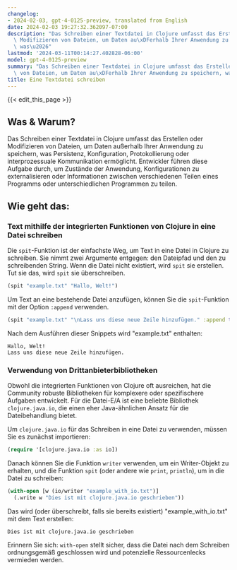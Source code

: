 ```yaml
---
changelog:
- 2024-02-03, gpt-4-0125-preview, translated from English
date: 2024-02-03 19:27:32.362097-07:00
description: "Das Schreiben einer Textdatei in Clojure umfasst das Erstellen oder\
  \ Modifizieren von Dateien, um Daten au\xDFerhalb Ihrer Anwendung zu speichern,\
  \ was\u2026"
lastmod: '2024-03-11T00:14:27.402828-06:00'
model: gpt-4-0125-preview
summary: "Das Schreiben einer Textdatei in Clojure umfasst das Erstellen oder Modifizieren\
  \ von Dateien, um Daten au\xDFerhalb Ihrer Anwendung zu speichern, was\u2026"
title: Eine Textdatei schreiben
---
```


{{< edit_this_page >}}

## Was & Warum?

Das Schreiben einer Textdatei in Clojure umfasst das Erstellen oder Modifizieren von Dateien, um Daten außerhalb Ihrer Anwendung zu speichern, was Persistenz, Konfiguration, Protokollierung oder interprozessuale Kommunikation ermöglicht. Entwickler führen diese Aufgabe durch, um Zustände der Anwendung, Konfigurationen zu externalisieren oder Informationen zwischen verschiedenen Teilen eines Programms oder unterschiedlichen Programmen zu teilen.

## Wie geht das:

### Text mithilfe der integrierten Funktionen von Clojure in eine Datei schreiben

Die `spit`-Funktion ist der einfachste Weg, um Text in eine Datei in Clojure zu schreiben. Sie nimmt zwei Argumente entgegen: den Dateipfad und den zu schreibenden String. Wenn die Datei nicht existiert, wird `spit` sie erstellen. Tut sie das, wird `spit` sie überschreiben.

```clojure
(spit "example.txt" "Hallo, Welt!")
```

Um Text an eine bestehende Datei anzufügen, können Sie die `spit`-Funktion mit der Option `:append` verwenden.

```clojure
(spit "example.txt" "\nLass uns diese neue Zeile hinzufügen." :append true)
```

Nach dem Ausführen dieser Snippets wird "example.txt" enthalten:

```
Hallo, Welt!
Lass uns diese neue Zeile hinzufügen.
```

### Verwendung von Drittanbieterbibliotheken

Obwohl die integrierten Funktionen von Clojure oft ausreichen, hat die Community robuste Bibliotheken für komplexere oder spezifischere Aufgaben entwickelt. Für die Datei-E/A ist eine beliebte Bibliothek `clojure.java.io`, die einen eher Java-ähnlichen Ansatz für die Dateibehandlung bietet.

Um `clojure.java.io` für das Schreiben in eine Datei zu verwenden, müssen Sie es zunächst importieren:

```clojure
(require '[clojure.java.io :as io])
```

Danach können Sie die Funktion `writer` verwenden, um ein Writer-Objekt zu erhalten, und die Funktion `spit` (oder andere wie `print`, `println`), um in die Datei zu schreiben:

```clojure
(with-open [w (io/writer "example_with_io.txt")]
  (.write w "Dies ist mit clojure.java.io geschrieben"))
```

Das wird (oder überschreibt, falls sie bereits existiert) "example_with_io.txt" mit dem Text erstellen:

```
Dies ist mit clojure.java.io geschrieben
```

Erinnern Sie sich: `with-open` stellt sicher, dass die Datei nach dem Schreiben ordnungsgemäß geschlossen wird und potenzielle Ressourcenlecks vermieden werden.

